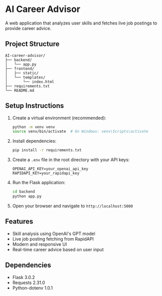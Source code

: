 # AI Career Advisor

A web application that analyzes user skills and fetches live job postings to provide career advice.

## Project Structure

```
AI-career-advisor/
├── backend/
│   └── app.py
├── frontend/
│   ├── static/
│   └── templates/
│       └── index.html
├── requirements.txt
└── README.md
```

## Setup Instructions

1. Create a virtual environment (recommended):
   ```bash
   python -m venv venv
   source venv/bin/activate  # On Windows: venv\Scripts\activate
   ```

2. Install dependencies:
   ```bash
   pip install -r requirements.txt
   ```

3. Create a `.env` file in the root directory with your API keys:
   ```
   OPENAI_API_KEY=your_openai_api_key
   RAPIDAPI_KEY=your_rapidapi_key
   ```

4. Run the Flask application:
   ```bash
   cd backend
   python app.py
   ```

5. Open your browser and navigate to `http://localhost:5000`

## Features

- Skill analysis using OpenAI's GPT model
- Live job posting fetching from RapidAPI
- Modern and responsive UI
- Real-time career advice based on user input

## Dependencies

- Flask 3.0.2
- Requests 2.31.0
- Python-dotenv 1.0.1